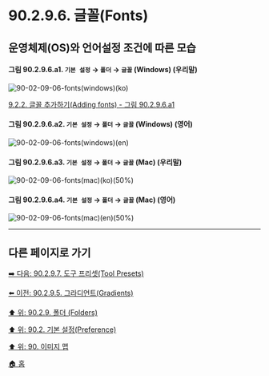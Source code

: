 # 90.2.9.6. 글꼴(Fonts)
## 운영체제(OS)와 언어설정 조건에 따른 모습

<a id="90-02-09-06-a1"></a>

#### 그림 90.2.9.6.a1. `기본 설정` → `폴더` → `글꼴` (Windows) (우리말)
![90-02-09-06-fonts(windows)(ko)](https://github.com/wonder13662/gimp/assets/15767104/f4ab0207-eddd-4c48-b2e6-33040be23d40)

[9.2.2. 글꼴 추가하기(Adding fonts) - 그림 90.2.9.6.a1](./09-02-02-adding-fonts.md#90-02-09-06-a1)

<a id="90-02-09-06-a2"></a>

#### 그림 90.2.9.6.a2. `기본 설정` → `폴더` → `글꼴` (Windows) (영어)
![90-02-09-06-fonts(windows)(en)](https://github.com/wonder13662/gimp/assets/15767104/96ea2ad2-90d0-4206-91d3-7744d0ef88cf)

#### 그림 90.2.9.6.a3. `기본 설정` → `폴더` → `글꼴` (Mac) (우리말)
![90-02-09-06-fonts(mac)(ko)(50%)](https://github.com/wonder13662/gimp/assets/15767104/66d10efc-a571-4909-92fd-154893d6a046)

#### 그림 90.2.9.6.a4. `기본 설정` → `폴더` → `글꼴` (Mac) (영어)
![90-02-09-06-fonts(mac)(en)(50%)](https://github.com/wonder13662/gimp/assets/15767104/b47c71e2-11c3-4212-b7e1-88c14f58c954)

***

## 다른 페이지로 가기

[➡️ 다음: 90.2.9.7. 도구 프리셋(Tool Presets)](./90-02-09-foldersx-07-tool_presets.md)

[⬅️ 이전: 90.2.9.5. 그라디언트(Gradients)](./90-02-09-foldersx-05-gradients.md)

[⬆️ 위: 90.2.9. 폴더 (Folders)](./90-02-09-folders.md)

[⬆️ 위: 90.2. 기본 설정(Preference)](./90-02-00-preference.md)

[⬆️ 위: 90. 이미지 맵](./90-00-image-map.md)

[🏠 홈](./00-home.md)
